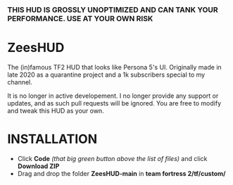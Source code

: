 ### THIS HUD IS GROSSLY UNOPTIMIZED AND CAN TANK YOUR PERFORMANCE. USE AT YOUR OWN RISK

# ZeesHUD
The (in)famous TF2 HUD that looks like Persona 5's UI.
Originally made in late 2020 as a quarantine project and a 1k subscribers special to my channel.

It is no longer in active developement. I no longer provide any support or updates, and as such pull requests will be ignored. You are free to modify and tweak this HUD as your own.


# INSTALLATION
- Click **Code** *(that big green button above the list of files)* and click **Download ZIP**
- Drag and drop the folder **ZeesHUD-main** in **team fortress 2/tf/custom/**

